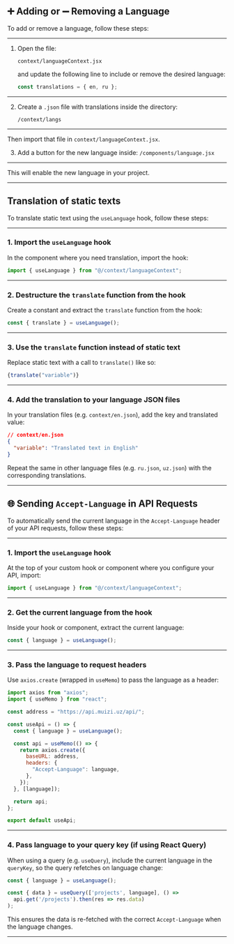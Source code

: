 ## ➕ Adding or ➖ Removing a Language

To add or remove a language, follow these steps:

---

1. Open the file:

   `
   context/languageContext.jsx
   `

   and update the following line to include or remove the desired language:

   ```js
   const translations = { en, ru };
   ```

---

2. Create a `.json` file with translations inside the directory:

   `
   /context/langs
   `

---

   Then import that file in `context/languageContext.jsx`.

3. Add a button for the new language inside:
   `
   /components/language.jsx
   `

---

This will enable the new language in your project.

---

## Translation of static texts

To translate static text using the `useLanguage` hook, follow these steps:

---

### 1. Import the `useLanguage` hook

In the component where you need translation, import the hook:

```js
import { useLanguage } from "@/context/languageContext";
```

---

### 2. Destructure the `translate` function from the hook

Create a constant and extract the `translate` function from the hook:

```js
const { translate } = useLanguage();
```

---

### 3. Use the `translate` function instead of static text

Replace static text with a call to `translate()` like so:

```jsx
{translate("variable")}
```

---

### 4. Add the translation to your language JSON files

In your translation files (e.g. `context/en.json`), add the key and translated value:

```json
// context/en.json
{
  "variable": "Translated text in English"
}
```

Repeat the same in other language files (e.g. `ru.json`, `uz.json`) with the corresponding translations.

---


## 🌐 Sending `Accept-Language` in API Requests

To automatically send the current language in the `Accept-Language` header of your API requests, follow these steps:

---

### 1. Import the `useLanguage` hook

At the top of your custom hook or component where you configure your API, import:

```js
import { useLanguage } from "@/context/languageContext";
```

---

### 2. Get the current language from the hook

Inside your hook or component, extract the current language:

```js
const { language } = useLanguage();
```

---

### 3. Pass the language to request headers

Use `axios.create` (wrapped in `useMemo`) to pass the language as a header:

```js
import axios from "axios";
import { useMemo } from "react";

const address = "https://api.muizi.uz/api/";

const useApi = () => {
  const { language } = useLanguage();

  const api = useMemo(() => {
    return axios.create({
      baseURL: address,
      headers: {
        "Accept-Language": language,
      },
    });
  }, [language]);

  return api;
};

export default useApi;
```

---

### 4. Pass language to your query key (if using React Query)

When using a query (e.g. `useQuery`), include the current language in the `queryKey`, so the query refetches on language change:

```js
const { language } = useLanguage();

const { data } = useQuery(['projects', language], () => 
  api.get('/projects').then(res => res.data)
);
```

This ensures the data is re-fetched with the correct `Accept-Language` when the language changes.

---